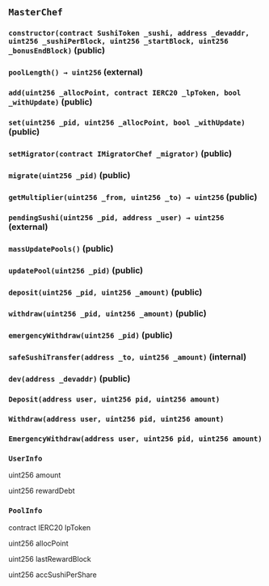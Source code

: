 ## `MasterChef`






### `constructor(contract SushiToken _sushi, address _devaddr, uint256 _sushiPerBlock, uint256 _startBlock, uint256 _bonusEndBlock)` (public)





### `poolLength() → uint256` (external)





### `add(uint256 _allocPoint, contract IERC20 _lpToken, bool _withUpdate)` (public)





### `set(uint256 _pid, uint256 _allocPoint, bool _withUpdate)` (public)





### `setMigrator(contract IMigratorChef _migrator)` (public)





### `migrate(uint256 _pid)` (public)





### `getMultiplier(uint256 _from, uint256 _to) → uint256` (public)





### `pendingSushi(uint256 _pid, address _user) → uint256` (external)





### `massUpdatePools()` (public)





### `updatePool(uint256 _pid)` (public)





### `deposit(uint256 _pid, uint256 _amount)` (public)





### `withdraw(uint256 _pid, uint256 _amount)` (public)





### `emergencyWithdraw(uint256 _pid)` (public)





### `safeSushiTransfer(address _to, uint256 _amount)` (internal)





### `dev(address _devaddr)` (public)






### `Deposit(address user, uint256 pid, uint256 amount)`





### `Withdraw(address user, uint256 pid, uint256 amount)`





### `EmergencyWithdraw(address user, uint256 pid, uint256 amount)`






### `UserInfo`


uint256 amount


uint256 rewardDebt


### `PoolInfo`


contract IERC20 lpToken


uint256 allocPoint


uint256 lastRewardBlock


uint256 accSushiPerShare



